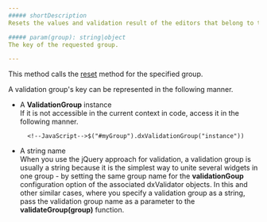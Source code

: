 ```yaml
---
##### shortDescription
Resets the values and validation result of the editors that belong to the specified validation group.

##### param(group): string|object
The key of the requested group.

---
```

This method calls the [reset](/api-reference/10%20UI%20Widgets/dxValidationGroup/3%20Methods/reset().md '/Documentation/ApiReference/UI_Widgets/dxValidationGroup/Methods/#reset') method for the specified group.

A validation group's key can be represented in the following manner.

- A **ValidationGroup** instance  
	If it is not accessible in the current context in code, access it in the following manner.

		<!--JavaScript-->$("#myGroup").dxValidationGroup("instance"))

- A string name  
	When you use the jQuery approach for validation, a validation group is usually a string because it is the simplest way to unite several widgets in one group - by setting the same group name for the **validationGoup** configuration option of the associated dxValidator objects. In this and other similar cases, where you specify a validation group as a string, pass the validation group name as a parameter to the **validateGroup(group)** function.